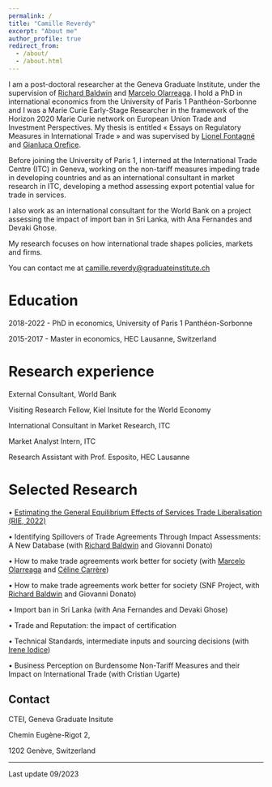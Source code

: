 ```yaml
---
permalink: /
title: "Camille Reverdy"
excerpt: "About me"
author_profile: true
redirect_from: 
  - /about/
  - /about.html
---
```


I am a post-doctoral researcher at the Geneva Graduate Institute, under the supervision of [Richard Baldwin](https://cepr.org/about/people/richard-baldwin) and [Marcelo Olarreaga](https://www.unige.ch/gsem/en/research/faculty/all/marcelo-olarreaga). 
I hold a PhD in international economics from the University of Paris 1 Panthéon-Sorbonne and I was a Marie Curie Early-Stage Researcher in the framework of the Horizon 2020 Marie Curie network on European Union Trade and Investment Perspectives. 
My thesis is entitled « Essays on Regulatory Measures in International Trade » and was supervised by [Lionel Fontagné](http://www.lionel-fontagne.eu) and [Gianluca Orefice](https://sites.google.com/site/oreficegianluca/home). 

Before joining the University of Paris 1, I interned at the International Trade Centre (ITC) in Geneva, working on the non-tariff measures impeding trade in developing countries and as an international consultant in market research in ITC, developing a method assessing export potential value for trade in services. 

I also work as an international consultant for the World Bank on a project assessing the impact of import ban in Sri Lanka, with Ana Fernandes and Devaki Ghose.

My research focuses on how international trade shapes policies, markets and firms.

You can contact me at camille.reverdy@graduateinstitute.ch

Education
======

2018-2022 - PhD in economics, University of Paris 1 Panthéon-Sorbonne

2015-2017 - Master in economics, HEC Lausanne, Switzerland

Research experience
======

External Consultant, World Bank

Visiting Research Fellow, Kiel Insitute for the World Economy

International Consultant in Market Research, ITC

Market Analyst Intern, ITC 

Research Assistant with Prof. Esposito, HEC Lausanne 


Selected Research
======

•	[Estimating the General Equilibrium Effects of Services Trade Liberalisation (RIE, 2022)](https://onlinelibrary.wiley.com/doi/abs/10.1111/roie.12635)

•	Identifying Spillovers of Trade Agreements Through Impact Assessments: A New Database (with [Richard Baldwin](https://cepr.org/about/people/richard-baldwin) and Giovanni Donato)

•	How to make trade agreements work better for society (with [Marcelo Olarreaga](https://www.unige.ch/gsem/en/research/faculty/all/marcelo-olarreaga) and [Céline Carrère](https://www.unige.ch/gsem/fr/recherche/corps-professoral/tous/celine-carrere/)) 

•	How to make trade agreements work better for society (SNF Project, with [Richard Baldwin](https://cepr.org/about/people/richard-baldwin) and Giovanni Donato) 

•	Import ban in Sri Lanka (with Ana Fernandes and Devaki Ghose)

•	Trade and Reputation: the impact of certification 

•	Technical Standards, intermediate inputs and sourcing decisions (with [Irene Iodice](https://ioire.github.io)) 

•	Business Perception on Burdensome Non-Tariff Measures and their Impact on International Trade (with Cristian Ugarte) 


Contact
------
CTEI, Geneva Graduate Insitute

Chemin Eugène-Rigot 2, 

1202 Genève, Switzerland

------
Last update 09/2023 
